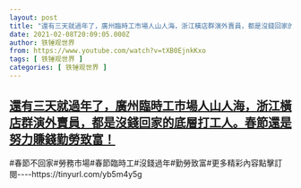 ```yaml
---
layout: post
title: "還有三天就過年了，廣州臨時工市場人山人海，浙江橫店群演外賣員，都是沒錢回家的底層打工人。春節還是努力賺錢勤勞致富！"
date: 2021-02-08T20:09:05.000Z
author: 铁锤观世界
from: https://www.youtube.com/watch?v=tXB0EjnkKxo
tags: [ 铁锤观世界 ]
categories: [ 铁锤观世界 ]
---
```

<!--1612814945000-->
[還有三天就過年了，廣州臨時工市場人山人海，浙江橫店群演外賣員，都是沒錢回家的底層打工人。春節還是努力賺錢勤勞致富！](https://www.youtube.com/watch?v=tXB0EjnkKxo)
------

<div>
#春節不回家#勞務市場#春節臨時工#沒錢過年#勤勞致富#更多精彩內容點擊訂閱----https://tinyurl.com/yb5m4y5g
</div>
